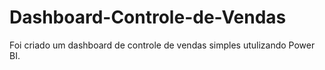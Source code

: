 # Dashboard-Controle-de-Vendas
Foi criado um dashboard de controle de vendas simples utulizando Power BI.
